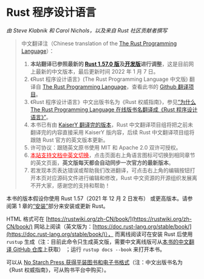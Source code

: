 # Rust 程序设计语言

*由 Steve Klabnik 和 Carol Nichols，以及来自 Rust 社区贡献者撰写*

> 中文翻译注（Chinese translation of the [The Rust Programming Language][book-website]）：
>
> 1. **本站翻译已参照最新的 [Rust 1.57.0 版][rust-1.57.0]及[开发版][rust-nightly]进行调整**，这是目前网上最新的中文版本，最后更新时间 2022 年 1 月 7 日。
> 2. 《Rust 程序设计语言》(The Rust Programming Language 中文版) 翻译自 [The Rust Programming Language][book-website]，查看此书的 [Github 翻译项目][book-cn]。
> 3. 《Rust 程序设计语言》中文出版书名为《Rust 权威指南》，参见[“为什么 The Rust Programming Language 在线版书名翻译成《Rust 程序设计语言》”][trpl-translation]。
> 4. 本书已有由 [KaiserY 翻译完的版本](https://github.com/KaiserY/trpl-zh-cn)，Rust 中文翻译项目组将把之前未翻译完的内容直接采用 KaiserY 版内容，后续 Rust 中文翻译项目组将跟随 Rust 官方的英文版本更新。
> 5. 许可协议：跟随英文原书使用 MIT 和 Apache 2.0 双许可授权。
> 6. <a href="https://rustwiki.org/zh-CN/book" style="color:red;">本站支持文档中英文切换</a>，点击页面右上角语言图标可切换到相同章节的英文页面，**英文版每天都会自动同步一次官方的最新版本**。
> 7. 若发现本页表达错误或帮助我们改进翻译，可点击右上角的编辑按钮打开本页对应源码文件进行编辑和修改，Rust 中文资源的开源组织发展离不开大家，感谢您的支持和帮助！

[rust-1.57.0]: https://doc.rust-lang.org/1.57.0/book/
[rust-nightly]: https://doc.rust-lang.org/nightly/book/
[book-website]: https://doc.rust-lang.org/book
[book-cn]: https://github.com/rust-lang-cn/book-cn
[trpl-translation]: https://rustwiki.org/wiki/translate/other-translation/#the-rust-programing-language

本书的版本假设你使用 Rust 1.57（2021 年 12 月 2 日发布） 或更高版本。请参阅第 1 章的[“安装”][install]<!-- ignore -->部分来安装或更新 Rust。

HTML 格式可在 [https://rustwiki.org/zh-CN/book/](https://rustwiki.org/zh-CN/book/) 网站上阅读（英文版为：[https://doc.rust-lang.org/stable/book/](https://doc.rust-lang.org/stable/book/)）， 而离线阅读可在安装 Rust 后使用 `rustup` 生成（注：目前此命令只生成英文版，需要中文离线版可从[本书的中文翻译 GitHub 仓库][book-cn]上获取） ；运行 `rustup docs --book` 来打开本书。

可以从 [No Starch Press 获得平装图书和电子书格式][nsprust]（注：中文出版书名为《Rust 权威指南》，可从购书平台中购买）。

[install]: ch01-01-installation.html
[book-cn]: https://github.com/rust-lang-cn/book-cn
[nsprust]: https://nostarch.com/rust
